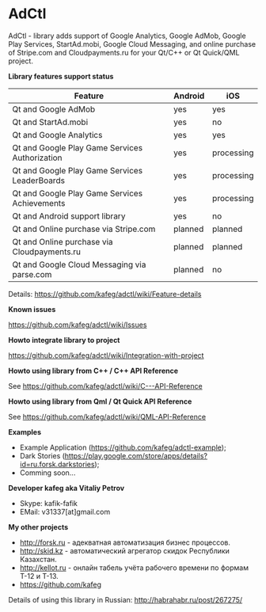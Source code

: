 # AdCtl
AdCtl - library adds support of Google Analytics, Google AdMob, Google Play Services, StartAd.mobi, Google Cloud Messaging, and online purchase of Stripe.com and Cloudpayments.ru for your Qt/C++ or Qt Quick/QML project.

**Library features support status**

Feature | Android  | iOS
--------|----------|-----
Qt and Google AdMob | yes | yes
Qt and StartAd.mobi | yes | no
Qt and Google Analytics | yes | yes
Qt and Google Play Game Services Authorization | yes | processing
Qt and Google Play Game Services LeaderBoards | yes | processing
Qt and Google Play Game Services Achievements | yes | processing
Qt and Android support library | yes | no
Qt and Online purchase via Stripe.com | planned | planned
Qt and Online purchase via Cloudpayments.ru | planned | planned
Qt and Google Cloud Messaging via parse.com | planned | no

Details: https://github.com/kafeg/adctl/wiki/Feature-details

**Known issues**

https://github.com/kafeg/adctl/wiki/Issues

**Howto integrate library to project**

https://github.com/kafeg/adctl/wiki/Integration-with-project

**Howto using library from C++ / C++ API Reference**

See https://github.com/kafeg/adctl/wiki/C---API-Reference

**Howto using library from Qml / Qt Quick API Reference**

See https://github.com/kafeg/adctl/wiki/QML-API-Reference

**Examples**
- Example Application (https://github.com/kafeg/adctl-example);
- Dark Stories (https://play.google.com/store/apps/details?id=ru.forsk.darkstories);
- Comming soon...

**Developer kafeg aka Vitaliy Petrov**
- Skype: kafik-fafik
- EMail: v31337[at]gmail.com

**My other projects**
- http://forsk.ru - адекватная автоматизация бизнес процессов.
- http://skid.kz - автоматический агрегатор скидок Республики Казахстан.
- http://kellot.ru - онлайн табель учёта рабочего времени по формам Т-12 и Т-13.
- https://github.com/kafeg

Details of using this library in Russian: http://habrahabr.ru/post/267275/
